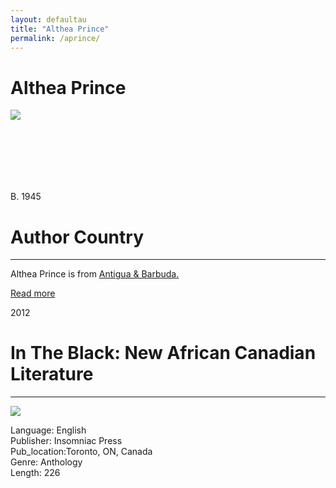 ```yaml
---
layout: defaultau
title: "Althea Prince"
permalink: /aprince/
---
```

<!-- partial:index.partial.html -->
<div class="content">
    <h1>Althea Prince</h1>
    <div class="quote">
        <div><img src="https://aalbc.com/author-photos/althea-prince.jpg" class="logo"></div>
    </div>
    <div class="timeline">
        <div style="padding-bottom:100px;"></div>
        <div class="block">
            <div class="date right"><p class="right">B. 1945</p></div>
            <div class="dot"></div>
            <div class="left first">
            <div class="author_country">
                <h1>Author Country</h1><hr>
            <div class="aclocation">  <p>Althea Prince is from <a href="http://localhost:4000/38">Antigua & Barbuda.</a></p> </div>
                <div class="acreadmore"> <a href="https://en.wikipedia.org/wiki/Althea_Prince" target="_blank">Read more</a></div>
            </div>
            </div>
        </div>
        <div class="block">
            <div class="date left"><p class="left">2012</p></div>
            <div class="dot"></div>
            <div class="right">
                <h1>In The Black: New African Canadian Literature</h1><hr>
                <p><img src="https://encrypted-tbn1.gstatic.com/images?q=tbn:ANd9GcTmNFPp4YdCzKdOlccQt_v4UVbSKyo1OsKjPLHWDO1-AyXSUrK9"></p>
                <p>
                Language: English<br/>
                Publisher: Insomniac Press<br/>
                Pub_location:Toronto, ON, Canada<br/>
                Genre: Anthology<br/>
                Length: 226<br/>                   </p>
            </div>
        </div>
